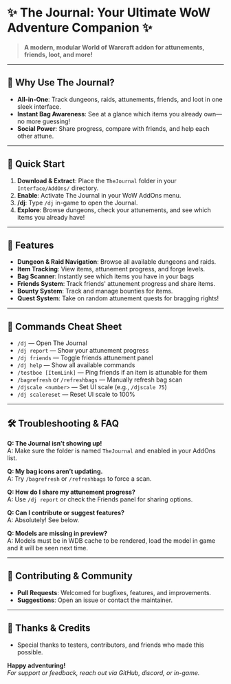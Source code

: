 # ✨ The Journal: Your Ultimate WoW Adventure Companion ✨

> **A modern, modular World of Warcraft addon for attunements, friends, loot, and more!**

---

## 🌟 Why Use The Journal?

- **All-in-One**: Track dungeons, raids, attunements, friends, and loot in one sleek interface.
- **Instant Bag Awareness**: See at a glance which items you already own—no more guessing!
- **Social Power**: Share progress, compare with friends, and help each other attune.

---

## 🚀 Quick Start

1. **Download & Extract**: Place the `TheJournal` folder in your `Interface/AddOns/` directory.
2. **Enable**: Activate The Journal in your WoW AddOns menu.
3. **/dj**: Type `/dj` in-game to open the Journal.
4. **Explore**: Browse dungeons, check your attunements, and see which items you already have!

---

## 🧩 Features

- **Dungeon & Raid Navigation**: Browse all available dungeons and raids.
- **Item Tracking**: View items, attunement progress, and forge levels.
- **Bag Scanner**: Instantly see which items you have in your bags
- **Friends System**: Track friends' attunement progress and share items.
- **Bounty System**: Track and manage bounties for items.
- **Quest System**: Take on random attunement quests for bragging rights!

---

## 💬 Commands Cheat Sheet

- `/dj` — Open The Journal
- `/dj report` — Show your attunement progress
- `/dj friends` — Toggle friends attunement panel
- `/dj help` — Show all available commands
- `/testboe [ItemLink]` — Ping friends if an item is attunable for them
- `/bagrefresh` or `/refreshbags` — Manually refresh bag scan
- `/djscale <number>` — Set UI scale (e.g., `/djscale 75`)
- `/dj scalereset` — Reset UI scale to 100%

---

## 🛠️ Troubleshooting & FAQ

**Q: The Journal isn’t showing up!**  
A: Make sure the folder is named `TheJournal` and enabled in your AddOns list.

**Q: My bag icons aren’t updating.**  
A: Try `/bagrefresh` or `/refreshbags` to force a scan.

**Q: How do I share my attunement progress?**  
A: Use `/dj report` or check the Friends panel for sharing options.

**Q: Can I contribute or suggest features?**  
A: Absolutely! See below.

**Q: Models are missing in preview?**  
A: Models must be in WDB cache to be rendered, load the model in game and it will be seen next time.

---

## 🤝 Contributing & Community

- **Pull Requests**: Welcomed for bugfixes, features, and improvements.
- **Suggestions**: Open an issue or contact the maintainer.

---

## 🙏 Thanks & Credits

- Special thanks to testers, contributors, and friends who made this possible.

**Happy adventuring!**  
*For support or feedback, reach out via GitHub, discord, or in-game.*
